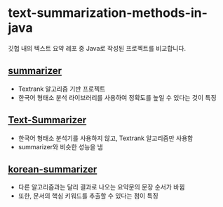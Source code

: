 # text-summarization-methods-in-java
깃헙 내의 텍스트 요약 레포 중 Java로 작성된 프로젝트를 비교합니다.

## [summarizer](https://github.com/endlessdev/summarizer)
* Textrank 알고리즘 기반 프로젝트
* 한국어 형태소 분석 라이브러리를 사용하여 정확도를 높일 수 있다는 것이 특징


## [Text-Summarizer](https://github.com/karimo94/Text-Summarizer)
* 한국어 형태소 분석기를 사용하지 않고, Textrank 알고리즘만 사용함
* summarizer와 비슷한 성능을 냄

## [korean-summarizer](https://github.com/tuguri8/korean-summarizer)
* 다른 알고리즘과는 달리 결과로 나오는 요약문의 문장 순서가 바뀜
* 또한, 문서의 핵심 키워드를 추출할 수 있다는 점이 특징